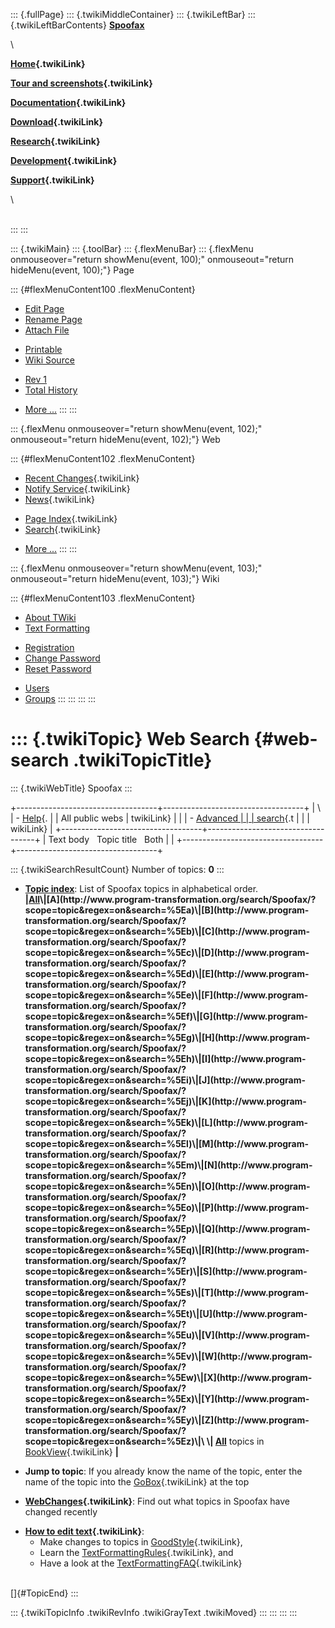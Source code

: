 ::: {.fullPage}
::: {.twikiMiddleContainer}
::: {.twikiLeftBar}
::: {.twikiLeftBarContents}
**[Spoofax](http://www.program-transformation.org/view/Spoofax/WebHome)**

\

**[Home](WebHome){.twikiLink}**

**[Tour and screenshots](Tour){.twikiLink}**

**[Documentation](Documentation){.twikiLink}**

**[Download](Download){.twikiLink}**

**[Research](Research){.twikiLink}**

**[Development](Development){.twikiLink}**

**[Support](Support){.twikiLink}**

\

\
:::
:::

::: {.twikiMain}
::: {.toolBar}
::: {.flexMenuBar}
::: {.flexMenu onmouseover="return showMenu(event, 100);" onmouseout="return hideMenu(event, 100);"}
Page

::: {#flexMenuContent100 .flexMenuContent}
-   [Edit
    Page](http://www.program-transformation.org/edit/Spoofax/WebSearch?t=1536825726)
-   [Rename
    Page](http://www.program-transformation.org/rename/Spoofax/WebSearch)
-   [Attach
    File](http://www.program-transformation.org/attach/Spoofax/WebSearch)

<!-- -->

-   [Printable](http://www.program-transformation.org/view/Spoofax/WebSearch?skin=print.pattern)
-   [Wiki
    Source](http://www.program-transformation.org/view/Spoofax/WebSearch?skin=text&raw=on&contenttype=text/plain)

<!-- -->

-   [Rev
    1](http://www.program-transformation.org/view/Spoofax/WebSearch?rev=1.1)
-   [Total
    History](http://www.program-transformation.org/rdiff/Spoofax/WebSearch)

<!-- -->

-   [More
    \...](http://www.program-transformation.org/oops/Spoofax/WebSearch?template=oopsmore&param1=1.1&param2=1.1)
:::
:::

::: {.flexMenu onmouseover="return showMenu(event, 102);" onmouseout="return hideMenu(event, 102);"}
Web

::: {#flexMenuContent102 .flexMenuContent}
-   [Recent Changes](WebChanges){.twikiLink}
-   [Notify Service](WebNotify){.twikiLink}
-   [News](WebNews){.twikiLink}

<!-- -->

-   [Page Index](WebIndex){.twikiLink}
-   [Search](WebSearch){.twikiLink}

<!-- -->

-   [More
    \...](http://www.program-transformation.org/oops/Spoofax/WebSearch?template=oopsmore&param1=1.1&param2=1.1)
:::
:::

::: {.flexMenu onmouseover="return showMenu(event, 103);" onmouseout="return hideMenu(event, 103);"}
Wiki

::: {#flexMenuContent103 .flexMenuContent}
-   [About
    TWiki](http://www.program-transformation.org/view/TWiki/WebHome)
-   [Text
    Formatting](http://www.program-transformation.org/view/TWiki/TextFormattingRules)

<!-- -->

-   [Registration](http://www.program-transformation.org/view/TWiki/TWikiRegistration)
-   [Change
    Password](http://www.program-transformation.org/view/TWiki/ChangePassword)
-   [Reset
    Password](http://www.program-transformation.org/view/TWiki/ResetPassword)

<!-- -->

-   [Users](http://www.program-transformation.org/view/Main/TWikiUsers)
-   [Groups](http://www.program-transformation.org/view/Main/TWikiGroups)
:::
:::
:::
:::

::: {.twikiTopic}
Web Search {#web-search .twikiTopicTitle}
==========

::: {.twikiWebTitle}
Spoofax
:::

+-----------------------------------+-----------------------------------+
| \                                 | -   [Help](../TWiki/SearchHelp){. |
| All public webs                   | twikiLink}                        |
|                                   | -   [Advanced                     |
|                                   |     search](WebSearchAdvanced){.t |
|                                   | wikiLink}                         |
+-----------------------------------+-----------------------------------+
| Text body   Topic title   Both    |                                   |
+-----------------------------------+-----------------------------------+

::: {.twikiSearchResultCount}
Number of topics: **0**
:::

-   **[Topic
    index](http://www.program-transformation.org/search/Spoofax/?scope=topic&regex=on&search=\.*)**:
    List of Spoofax topics in alphabetical order.\
    **\|[All](http://www.program-transformation.org/search/Spoofax/?scope=topic&regex=on&search=\.*)\|[A](http://www.program-transformation.org/search/Spoofax/?scope=topic&regex=on&search=%5Ea)\|[B](http://www.program-transformation.org/search/Spoofax/?scope=topic&regex=on&search=%5Eb)\|[C](http://www.program-transformation.org/search/Spoofax/?scope=topic&regex=on&search=%5Ec)\|[D](http://www.program-transformation.org/search/Spoofax/?scope=topic&regex=on&search=%5Ed)\|[E](http://www.program-transformation.org/search/Spoofax/?scope=topic&regex=on&search=%5Ee)\|[F](http://www.program-transformation.org/search/Spoofax/?scope=topic&regex=on&search=%5Ef)\|[G](http://www.program-transformation.org/search/Spoofax/?scope=topic&regex=on&search=%5Eg)\|[H](http://www.program-transformation.org/search/Spoofax/?scope=topic&regex=on&search=%5Eh)\|[I](http://www.program-transformation.org/search/Spoofax/?scope=topic&regex=on&search=%5Ei)\|[J](http://www.program-transformation.org/search/Spoofax/?scope=topic&regex=on&search=%5Ej)\|[K](http://www.program-transformation.org/search/Spoofax/?scope=topic&regex=on&search=%5Ek)\|[L](http://www.program-transformation.org/search/Spoofax/?scope=topic&regex=on&search=%5El)\|[M](http://www.program-transformation.org/search/Spoofax/?scope=topic&regex=on&search=%5Em)\|[N](http://www.program-transformation.org/search/Spoofax/?scope=topic&regex=on&search=%5En)\|[O](http://www.program-transformation.org/search/Spoofax/?scope=topic&regex=on&search=%5Eo)\|[P](http://www.program-transformation.org/search/Spoofax/?scope=topic&regex=on&search=%5Ep)\|[Q](http://www.program-transformation.org/search/Spoofax/?scope=topic&regex=on&search=%5Eq)\|[R](http://www.program-transformation.org/search/Spoofax/?scope=topic&regex=on&search=%5Er)\|[S](http://www.program-transformation.org/search/Spoofax/?scope=topic&regex=on&search=%5Es)\|[T](http://www.program-transformation.org/search/Spoofax/?scope=topic&regex=on&search=%5Et)\|[U](http://www.program-transformation.org/search/Spoofax/?scope=topic&regex=on&search=%5Eu)\|[V](http://www.program-transformation.org/search/Spoofax/?scope=topic&regex=on&search=%5Ev)\|[W](http://www.program-transformation.org/search/Spoofax/?scope=topic&regex=on&search=%5Ew)\|[X](http://www.program-transformation.org/search/Spoofax/?scope=topic&regex=on&search=%5Ex)\|[Y](http://www.program-transformation.org/search/Spoofax/?scope=topic&regex=on&search=%5Ey)\|[Z](http://www.program-transformation.org/search/Spoofax/?scope=topic&regex=on&search=%5Ez)\|\
    \|
    [All](http://www.program-transformation.org/search/Spoofax/?scope=topic&regex=on&bookview=on&search=\.*)**
    topics in [BookView](../TWiki/BookView){.twikiLink} **\|**

<!-- -->

-   **Jump to topic**: If you already know the name of the topic, enter
    the name of the topic into the [GoBox](../TWiki/GoBox){.twikiLink}
    at the top

<!-- -->

-   **[WebChanges](../TWiki/WebChanges){.twikiLink}**: Find out what
    topics in Spoofax have changed recently

<!-- -->

-   **[How to edit text](../TWiki/GoodStyle){.twikiLink}**:
    -   Make changes to topics in
        [GoodStyle](../TWiki/GoodStyle){.twikiLink},
    -   Learn the
        [TextFormattingRules](../TWiki/TextFormattingRules){.twikiLink},
        and
    -   Have a look at the
        [TextFormattingFAQ](../TWiki/TextFormattingFAQ){.twikiLink}

\
[]{#TopicEnd}
:::

::: {.twikiTopicInfo .twikiRevInfo .twikiGrayText .twikiMoved}
:::
:::
:::
:::
